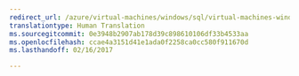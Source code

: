 ```yaml
---
redirect_url: /azure/virtual-machines/windows/sql/virtual-machines-windows-sql-backup-recovery
translationtype: Human Translation
ms.sourcegitcommit: 0e3948b2907ab178d39c898610106df33b4533aa
ms.openlocfilehash: ccae4a3151d41e1ada0f2258ca0cc580f911670d
ms.lasthandoff: 02/16/2017

---
```

